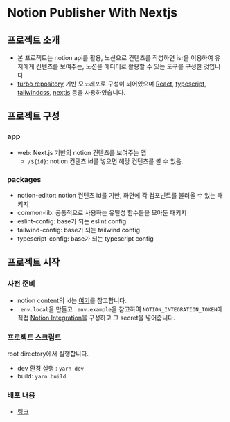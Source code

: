 # Notion Publisher With Nextjs

## 프로젝트 소개

- 본 프로젝트는 notion api를 활용, 노션으로 컨텐츠를 작성하면 isr을 이용하여 유저에게 컨텐츠를 보여주는, 노션을 에디터로 활용할 수 있는 도구를 구성한 것입니다.
- [turbo repository](https://turbo.build/) 기반 모노레포로 구성이 되어있으며 [React](https://ko.legacy.reactjs.org/), [typescript](https://www.typescriptlang.org/), [tailwindcss](https://tailwindcss.com/), [nextjs](https://nextjs.org/) 등을 사용하였습니다.

## 프로젝트 구성

### app

- web: Next.js 기반의 notion 컨텐츠를 보여주는 앱
  - `/${id}`: notion 컨텐츠 id를 넣으면 해당 컨텐츠를 볼 수 있음.

### packages

- notion-editor: notion 컨텐츠 id를 기반, 화면에 각 컴포넌트를 불러올 수 있는 패키지
- common-lib: 공통적으로 사용하는 유틸성 함수들을 모아둔 패키지
- eslint-config: base가 되는 eslint config
- tailwind-config: base가 되는 tailwind config
- typescript-config: base가 되는 typescript config

## 프로젝트 시작

### 사전 준비

- notion content의 id는 [여기](https://developers.notion.com/docs/working-with-page-content#modeling-content-as-blocks)를 참고합니다.
- `.env.local`을 만들고 `.env.example`을 참고하여 `NOTION_INTEGRATION_TOKEN`에 직접 [Notion Integration](https://www.notion.so/integrations/all)을 구성하고 그 secret을 넣어줍니다.

### 프로젝트 스크립트

root directory에서 실행합니다.

- dev 환경 실행 : `yarn dev`
- build: `yarn build`

### 배포 내용

- [링크](https://notion-publisher-with-nextjs-nx1wa5bjt.vercel.app/)
